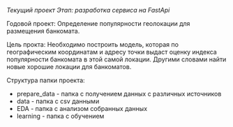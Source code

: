 *Текущий проект*
*Этап: разработка сервиса на FastApi*

Годовой проект: Определение популярности геолокации для размещения банкомата.

Цель прокта: Необходимо построить модель, которая по географическим координатам и адресу точки выдаст оценку индекса популярности банкомата в этой самой локации.
Другими словами найти новые хорошие локации для банкоматов.

Структура папки проекта:
- prepare_data - папка с получением данных с различных источников
- data - папка с csv данными
- EDA - папка с анализом собранных данных
- learning - папка с обучением
